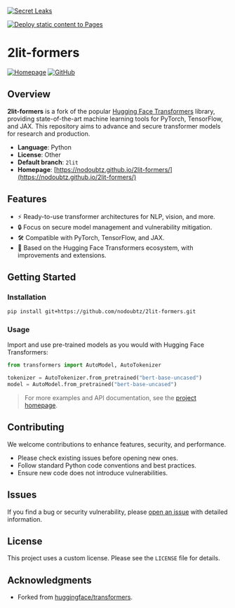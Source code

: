 [![Secret Leaks](https://github.com/nodoubtz/2lit-formers/actions/workflows/trufflehog.yml/badge.svg?branch=Nodoubtz)](https://github.com/nodoubtz/2lit-formers/actions/workflows/trufflehog.yml)

[![Deploy static content to Pages](https://github.com/nodoubtz/2lit-formers/actions/workflows/static.yml/badge.svg)](https://github.com/nodoubtz/2lit-formers/actions/workflows/static.yml)

# 2lit-formers

[![Homepage](https://img.shields.io/badge/docs-website-blue)](https://nodoubtz.github.io/2lit-formers/)
[![GitHub](https://img.shields.io/badge/source-GitHub-green)](https://github.com/nodoubtz/2lit-formers)

## Overview

**2lit-formers** is a fork of the popular [Hugging Face Transformers](https://github.com/huggingface/transformers) library, providing state-of-the-art machine learning tools for PyTorch, TensorFlow, and JAX. This repository aims to advance and secure transformer models for research and production.

- **Language**: Python
- **License**: Other
- **Default branch**: `2lit`
- **Homepage**: [https://nodoubtz.github.io/2lit-formers/](https://nodoubtz.github.io/2lit-formers/)

## Features

- ⚡ Ready-to-use transformer architectures for NLP, vision, and more.
- 🔒 Focus on secure model management and vulnerability mitigation.
- 🛠️ Compatible with PyTorch, TensorFlow, and JAX.
- 🚀 Based on the Hugging Face Transformers ecosystem, with improvements and extensions.

## Getting Started

### Installation

```bash
pip install git+https://github.com/nodoubtz/2lit-formers.git
```

### Usage

Import and use pre-trained models as you would with Hugging Face Transformers:

```python
from transformers import AutoModel, AutoTokenizer

tokenizer = AutoTokenizer.from_pretrained("bert-base-uncased")
model = AutoModel.from_pretrained("bert-base-uncased")
```

> For more examples and API documentation, see the [project homepage](https://nodoubtz.github.io/2lit-formers/).

## Contributing

We welcome contributions to enhance features, security, and performance.

- Please check existing issues before opening new ones.
- Follow standard Python code conventions and best practices.
- Ensure new code does not introduce vulnerabilities.

## Issues

If you find a bug or security vulnerability, please [open an issue](https://github.com/nodoubtz/2lit-formers/issues) with detailed information.

## License

This project uses a custom license. Please see the `LICENSE` file for details.

## Acknowledgments

- Forked from [huggingface/transformers](https://github.com/huggingface/transformers).
